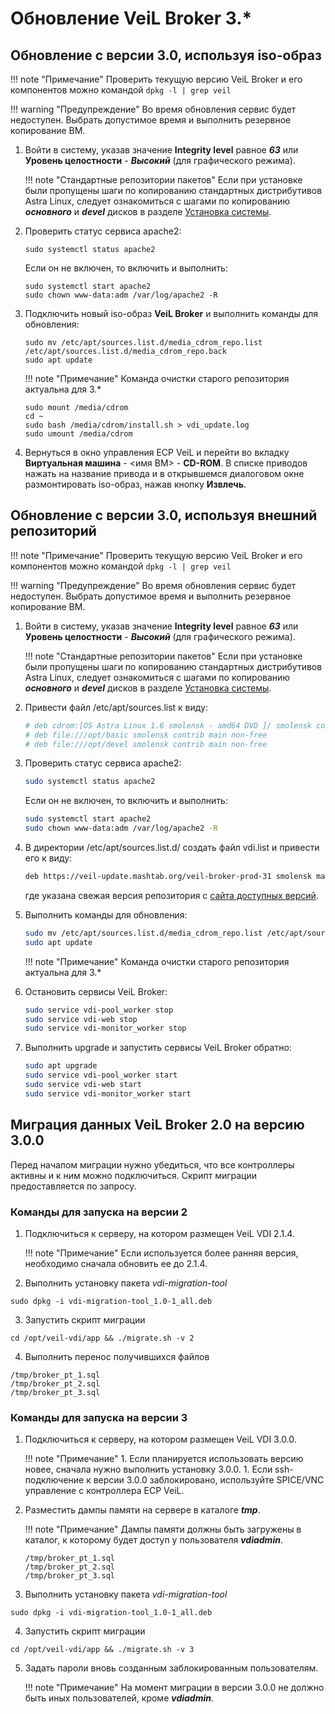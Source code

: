 # Обновление VeiL Broker 3.*

## Обновление с версии 3.0, используя iso-образ

!!! note "Примечание"
    Проверить текущую версию VeiL Broker и его компонентов можно командой `dpkg -l | grep veil`

!!! warning "Предупреждение"
    Во время обновления сервис будет недоступен. Выбрать допустимое время и выполнить резервное копирование ВМ.

1. Войти в систему, указав значение **Integrity level** равное **_63_** или 
   **Уровень целостности** - **_Высокий_** (для графического режима).
   
    !!! note "Стандартные репозитории пакетов"
        Если при установке были пропущены шаги по копированию стандартных дистрибутивов Astra Linux, 
        следует ознакомиться с шагами по копированию **_основного_** и **_devel_** дисков 
        в разделе [Установка системы](./install_v3.md).

1. Проверить статус сервиса apache2:
   
    ```
    sudo systemctl status apache2
    ```
   
   Если он не включен, то включить и выполнить:

    ```
    sudo systemctl start apache2
    sudo chown www-data:adm /var/log/apache2 -R
    ```

1. Подключить новый iso-образ **VeiL Broker** и выполнить 
   команды для обновления:

    ```
    sudo mv /etc/apt/sources.list.d/media_cdrom_repo.list /etc/apt/sources.list.d/media_cdrom_repo.back
    sudo apt update
    ```

    !!! note "Примечание"
        Команда очистки старого репозитория актуальна для 3.*

    ```
    sudo mount /media/cdrom
    cd ~
    sudo bash /media/cdrom/install.sh > vdi_update.log
    sudo umount /media/cdrom
    ```
   
1. Вернуться в окно управления ECP VeiL и перейти во вкладку **Виртуальная машина** - <имя ВМ> - **CD-ROM**. 
   В списке приводов нажать на название привода и в открывшемся диалоговом окне размонтировать 
   iso-образ, нажав кнопку **Извлечь**.
 
## Обновление с версии 3.0, используя внешний репозиторий

!!! note "Примечание"
    Проверить текущую версию VeiL Broker и его компонентов можно командой `dpkg -l | grep veil`

!!! warning "Предупреждение"
    Во время обновления сервис будет недоступен. Выбрать допустимое время и выполнить резервное копирование ВМ.

1. Войти в систему, указав значение **Integrity level** равное **_63_** или 
   **Уровень целостности** - **_Высокий_** (для графического режима).
   
    !!! note "Стандартные репозитории пакетов"
        Если при установке были пропущены шаги по копированию стандартных дистрибутивов Astra Linux, 
        следует ознакомиться с шагами по копированию **_основного_** и **_devel_** дисков 
        в разделе [Установка системы](./install_v3.md).

1. Привести файл /etc/apt/sources.list к виду:
 
   ```bash
   # deb cdrom:[OS Astra Linux 1.6 smolensk - amd64 DVD ]/ smolensk contrib main non-free
   # deb file:///opt/basic smolensk contrib main non-free
   # deb file:///opt/devel smolensk contrib main non-free
   ``` 
   
1. Проверить статус сервиса apache2:
   
    ```bash
    sudo systemctl status apache2
    ```
   Если он не включен, то включить и выполнить:
    ```bash
    sudo systemctl start apache2
    sudo chown www-data:adm /var/log/apache2 -R
    ```

1. В директории /etc/apt/sources.list.d/ создать файл vdi.list и привести его к виду:
    
    ```bash
    deb https://veil-update.mashtab.org/veil-broker-prod-31 smolensk main
    ```
    где указана свежая версия репозитория с [сайта доступных версий](https://veil-update.mashtab.org/).
 
1. Выполнить команды для обновления:

    ```bash
    sudo mv /etc/apt/sources.list.d/media_cdrom_repo.list /etc/apt/sources.list.d/media_cdrom_repo.back
    sudo apt update
    ```

    !!! note "Примечание"
        Команда очистки старого репозитория актуальна для 3.*

1. Остановить сервисы VeiL Broker:

    ```bash
    sudo service vdi-pool_worker stop
    sudo service vdi-web stop
    sudo service vdi-monitor_worker stop
    ```
 
1. Выполнить upgrade и запустить сервисы VeiL Broker обратно:

    ```bash
    sudo apt upgrade
    sudo service vdi-pool_worker start
    sudo service vdi-web start
    sudo service vdi-monitor_worker start
    ```

## Миграция данных VeiL Broker 2.0 на версию 3.0.0

Перед началом миграции нужно убедиться, что все контроллеры активны и к ним можно 
подключиться. Скрипт миграции предоставляется по запросу.

### Команды для запуска на версии 2

1. Подключиться к серверу, на котором размещен VeiL VDI 2.1.4. 
   
    !!! note "Примечание"
        Если используется более ранняя версия, необходимо сначала обновить ее до 2.1.4.

2. Выполнить установку пакета _vdi-migration-tool_ 
```
sudo dpkg -i vdi-migration-tool_1.0-1_all.deb
```

3. Запустить скрипт миграции
```
cd /opt/veil-vdi/app && ./migrate.sh -v 2
```

4. Выполнить перенос получившихся файлов
```
/tmp/broker_pt_1.sql
/tmp/broker_pt_2.sql
/tmp/broker_pt_3.sql
```

### Команды для запуска на версии 3

1. Подключиться к серверу, на котором размещен VeiL VDI 3.0.0.

    !!! note "Примечание"
        1. Если планируется использовать версию новее, сначала нужно выполнить установку 3.0.0.
        1. Если ssh-подключение к версии 3.0.0 заблокировано, используйте SPICE/VNC 
           управление с контроллера ECP VeiL.

2. Разместить дампы памяти на сервере в каталоге **_tmp_**.

    !!! note "Примечание"
        Дампы памяти должны быть загружены в каталог, к которому будет доступ у пользователя 
        **_vdiadmin_**.
   
    ```
    /tmp/broker_pt_1.sql
    /tmp/broker_pt_2.sql
    /tmp/broker_pt_3.sql 
    ```

3. Выполнить установку пакета _vdi-migration-tool_ 
```
sudo dpkg -i vdi-migration-tool_1.0-1_all.deb
```

4. Запустить скрипт миграции
```
cd /opt/veil-vdi/app && ./migrate.sh -v 3
```

5. Задать пароли вновь созданным заблокированным пользователям. 

    !!! note "Примечание"
        На момент миграции в версии 3.0.0 не должно быть иных пользователей, кроме **_vdiadmin_**.
